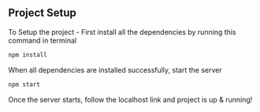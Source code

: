 ## Project Setup

To Setup the project -
First install all the dependencies by running this command in terminal

```bash
npm install
```

When all dependencies are installed successfully, start the server 

```bash
npm start
```

Once the server starts, follow the localhost link and project is up & running!
